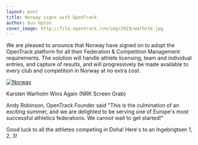 ```yaml
---
layout: post
title: Norway signs with OpenTrack
author: Gus Upton
cover_image: http://file.opentrack.run/img/2019/warholm.jpg
---
```


We are pleased to anounce that Norway have signed on to adopt the OpenTrack platform for all their Federation & Competition Management requirements.   The solution will handle athlete licensing, team and individual entries, and capture of results, and will progressively be made available to every club and competition in Norway at no extra cost.

[![Norway](http://file.opentrack.run/img/2019/warholm.jpg)](http://file.opentrack.run/img/2019/warholm.jpg)

Karsten Warholm Wins Again (NRK Screen Grab)

Andy Robinson, OpenTrack Founder said "This is the culmination of an exciting summer, and we are delighted to be serving one of Europe's most successful athletics federations. We cannot wait to get started!"

Good luck to all the athletes competing in Doha! Here's to an Ingebrigtsen 1, 2, 3!
